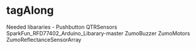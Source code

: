 # tagAlong

Needed libararies - 
Pushbutton
QTRSensors
SparkFun_RFD77402_Arduino_Libarary-master
ZumoBuzzer
ZumoMotors
ZumoReflectanceSensorArray
